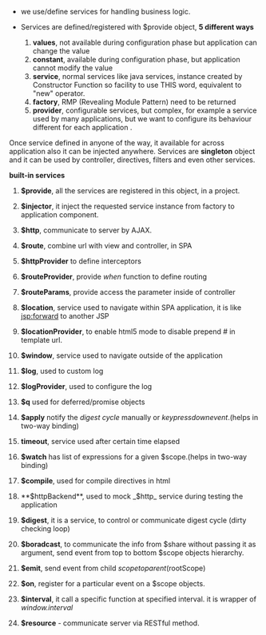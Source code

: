 
+ we use/define services for handling business logic.
+ Services are defined/registered with $provide object, **5 different ways**

    1. **values**, not available during configuration phase but application can change the value
    1. **constant**, available during configuration phase, but application cannot modify the value
    1. **service**, normal services like java services, instance created by Constructor Function so facility to use THIS word, equivalent to "new" operator.
    1. **factory**, RMP (Revealing Module Pattern) need to be returned
    1. **provider**, configurable services, but complex, for example a service used by many applications, but we want to configure its behaviour different for each application   .

Once service defined in anyone of the way, it available for across application also it can be injected anywhere.
Services are **singleton** object and it can be used by controller, directives, filters and even other services.

**built-in services** 

 1. **$provide**, all the services are registered in this object, in a project.
 2. **$injector**, it inject the requested service instance from factory to application component.
 3. **$http**, communicate to server by AJAX.
 4. **$route**, combine url with view and controller, in SPA
 5. **$httpProvider** to define interceptors
 6. **$routeProvider**, provide _when_ function to define routing
 7. **$routeParams**, provide access the parameter inside of controller
 8. **$location**, service used to navigate within SPA application, it is like <jsp:forward> to another JSP
 1. **$locationProvider**, to enable html5 mode to disable prepend \# in template url.
 9. **$window**, service used to navigate outside of the application
10. **$log**, used to custom log
11. **$logProvider**, used to configure the log
13. **$q** used for deferred/promise objects
14. **$apply** notify the _digest cycle_ manually or _keypressdownevent_.(helps in two-way binding)

15. **timeout**, service used after certain time elapsed
16. **$watch** has list of expressions for a given $scope.(helps in two-way binding)

17. **$compile**, used for compile directives in html
18. **$httpBackend**, used to mock _$http_ service during testing the application
19. **$digest**, it is a service, to control or communicate digest cycle (dirty checking loop)
20. **$boradcast**, to communicate the info from $share without passing it as argument, send event from top to bottom $scope objects hierarchy.
21. **$emit**, send event from child $scope to parent ($rootScope)
22. **$on**, register for a particular event on a $scope objects.
23. **$interval**, it call a specific function at specified interval. it is wrapper of *window.interval*
24. **$resource** - communicate server via RESTful method.


